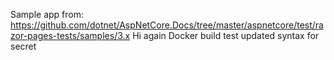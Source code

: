 Sample app from: https://github.com/dotnet/AspNetCore.Docs/tree/master/aspnetcore/test/razor-pages-tests/samples/3.x
Hi again
Docker build test
updated syntax for secret
